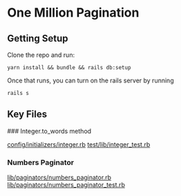 # One Million Pagination

## Getting Setup

Clone the repo and run:

    yarn install && bundle && rails db:setup

Once that runs, you can turn on the rails server by running

    rails s

## Key Files

### Integer.to_words method

[config/initializers/integer.rb](https://github.com/MikeRogers0/OneMillionPagination/tree/master/config/initializers/integer.rb)
[test/lib/integer_test.rb](https://github.com/MikeRogers0/OneMillionPagination/tree/master/test/lib/integer_test.rb)

### Numbers Paginator

[lib/paginators/numbers_paginator.rb](https://github.com/MikeRogers0/OneMillionPagination/tree/master/app/lib/paginators/numbers_paginator.rb)
[lib/paginators/numbers_paginator_test.rb](https://github.com/MikeRogers0/OneMillionPagination/tree/master/test/lib/paginators/numbers_paginator_test.rb)
